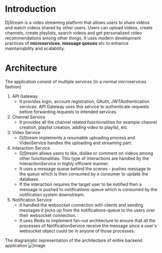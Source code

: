 # Introduction
DjStream is a video streaming platform that allows users to share videos and watch videos shared by other users. Users can upload videos, create channels, create playlists, search videos and get personalized video recommendations among other things. It uses modern development practices of **microservices**, **message queues** etc to enhance maintainability and scalability.

# Architecture

The application consist of multiple services (in a normal microservices fashion)
1. API Gateway
   - It provides login, account registration, OAuth, JWTAuthentication services. API Gateway uses this service to authenticate requests before forwarding requests to intended services.
2. Channel Service
   - It provides all the channel related functionalities for example channel creation, playlist creation, adding video to playlist, etc
3. Video Service
   - DjStream implements a resumable uploading process and VideoService handles the uploading and streaming part.
4. Interaction Service
   - DjStream allows users to like, dislike or comment on videos among other functionalities. This type of interactions are handled by the InteractionService in highly efficient manner.
   - It uses a message queue behind the scenes - pushes message to the queue which is then consumed by a consumer to update the database.
   - If the interaction requires the target user to be notified then a message is pushed to notifications-queue which is consumed by the notification system downstream.
5. Notification Service
   - It handled the websocket connection with clients and sending messages it picks up from the notifications-queue to the users over their websocket connection.
   - It uses Redis to implement fan-out architecture to ensure that all the processes of NotificationService receive the message since a user's websocket object could be in anyone of those processes.
  
The diagramatic representation of the architecture of entire backend application
![image](https://github.com/user-attachments/assets/b1729eac-dc84-4821-a69a-4afc9949d80b)
